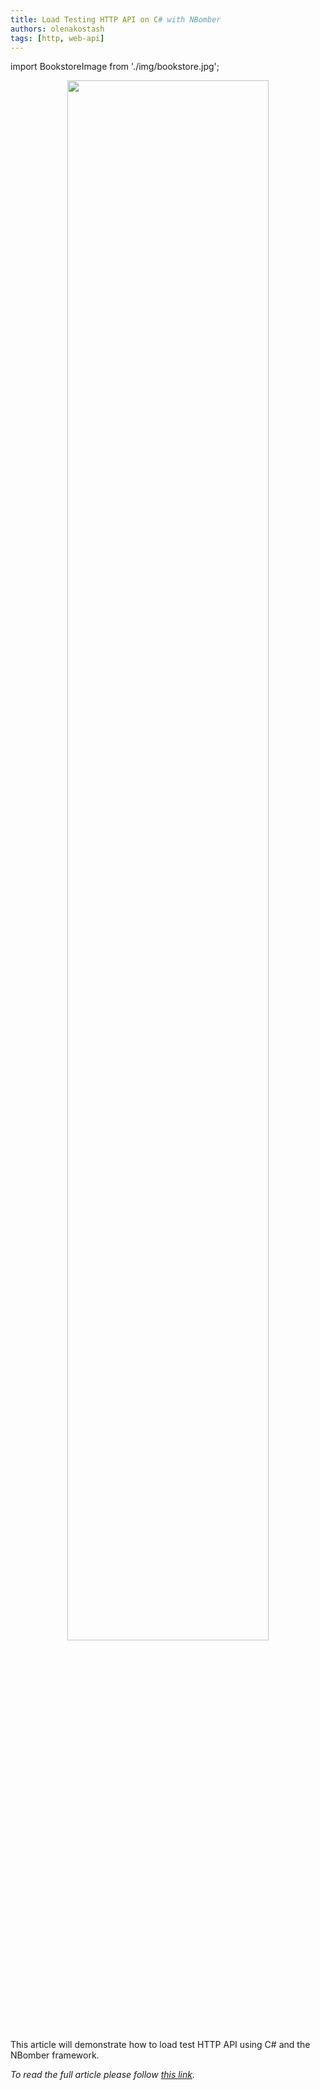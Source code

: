 ```yaml
---
title: Load Testing HTTP API on C# with NBomber
authors: olenakostash
tags: [http, web-api]
---
```


import BookstoreImage from './img/bookstore.jpg';

<center><img src={BookstoreImage} width="80%" height="80%" /></center>

This article will demonstrate how to load test HTTP API using C# and the NBomber framework. 

*To read the full article please follow [this link](https://medium.com/@kostash23lena/load-testing-http-api-on-c-with-nbomber-96939511bdab).*

<!--truncate-->